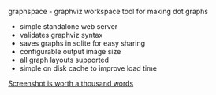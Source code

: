 graphspace - graphviz workspace tool for making dot graphs

- simple standalone web server 
- validates graphviz syntax
- saves graphs in sqlite for easy sharing
- configurable output image size
- all graph layouts supported
- simple on disk cache to improve load time

[Screenshot is worth a thousand words](https://raw.githubusercontent.com/sigmonsays/graphspace/master/static/graphspace.jpg)
